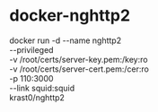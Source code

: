 # docker-nghttp2

docker run -d --name nghttp2 \
           --privileged \
           -v /root/certs/server-key.pem:/key:ro \
           -v /root/certs/server-cert.pem:/cer:ro \
           -p 110:3000 \
           --link squid:squid \
           krast0/nghttp2
